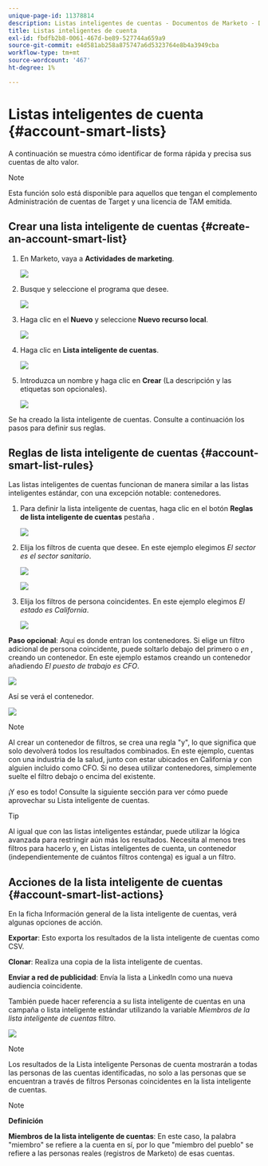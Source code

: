 ```yaml
---
unique-page-id: 11378814
description: Listas inteligentes de cuentas - Documentos de Marketo - Documentación del producto
title: Listas inteligentes de cuenta
exl-id: fbdfb2b8-0061-467d-be89-527744a659a9
source-git-commit: e4d581ab258a875747a6d5323764e8b4a3949cba
workflow-type: tm+mt
source-wordcount: '467'
ht-degree: 1%

---
```


# Listas inteligentes de cuenta {#account-smart-lists}

A continuación se muestra cómo identificar de forma rápida y precisa sus cuentas de alto valor.

>[!NOTE]
>
>Esta función solo está disponible para aquellos que tengan el complemento Administración de cuentas de Target y una licencia de TAM emitida.

## Crear una lista inteligente de cuentas {#create-an-account-smart-list}

1. En Marketo, vaya a **Actividades de marketing**.

   ![](assets/account-smart-lists-1.png)

1. Busque y seleccione el programa que desee.

   ![](assets/account-smart-lists-2.png)

1. Haga clic en el **Nuevo** y seleccione **Nuevo recurso local**.

   ![](assets/account-smart-lists-3.png)

1. Haga clic en **Lista inteligente de cuentas**.

   ![](assets/account-smart-lists-4.png)

1. Introduzca un nombre y haga clic en **Crear** (La descripción y las etiquetas son opcionales).

   ![](assets/account-smart-lists-5.png)

Se ha creado la lista inteligente de cuentas. Consulte a continuación los pasos para definir sus reglas.

## Reglas de lista inteligente de cuentas {#account-smart-list-rules}

Las listas inteligentes de cuentas funcionan de manera similar a las listas inteligentes estándar, con una excepción notable: contenedores.

1. Para definir la lista inteligente de cuentas, haga clic en el botón **Reglas de lista inteligente de cuentas** pestaña .

   ![](assets/account-smart-lists-6.png)

1. Elija los filtros de cuenta que desee. En este ejemplo elegimos _El sector es el sector sanitario_.

   ![](assets/account-smart-lists-7.png)

   ![](assets/account-smart-lists-8.png)

1. Elija los filtros de persona coincidentes. En este ejemplo elegimos _El estado es California_.

   ![](assets/account-smart-lists-9.png)

**Paso opcional**: Aquí es donde entran los contenedores. Si elige un filtro adicional de persona coincidente, puede soltarlo debajo del primero o _en_ , creando un contenedor. En este ejemplo estamos creando un contenedor añadiendo _El puesto de trabajo es CFO_.

![](assets/account-smart-lists-10.png)

Así se verá el contenedor.

![](assets/account-smart-lists-11.png)

>[!NOTE]
>
>Al crear un contenedor de filtros, se crea una regla &quot;y&quot;, lo que significa que solo devolverá todos los resultados combinados. En este ejemplo, cuentas con una industria de la salud, junto con estar ubicados en California _y_ con alguien incluido como CFO. Si no desea utilizar contenedores, simplemente suelte el filtro debajo o encima del existente.

¡Y eso es todo! Consulte la siguiente sección para ver cómo puede aprovechar su Lista inteligente de cuentas.

>[!TIP]
>
>Al igual que con las listas inteligentes estándar, puede utilizar la lógica avanzada para restringir aún más los resultados. Necesita al menos tres filtros para hacerlo y, en Listas inteligentes de cuenta, un contenedor (independientemente de cuántos filtros contenga) es igual a un filtro.

## Acciones de la lista inteligente de cuentas {#account-smart-list-actions}

En la ficha Información general de la lista inteligente de cuentas, verá algunas opciones de acción.

**Exportar**: Esto exporta los resultados de la lista inteligente de cuentas como CSV.

**Clonar**: Realiza una copia de la lista inteligente de cuentas.

**Enviar a red de publicidad**: Envía la lista a LinkedIn como una nueva audiencia coincidente.

También puede hacer referencia a su lista inteligente de cuentas en una campaña o lista inteligente estándar utilizando la variable _Miembros de la lista inteligente de cuentas_ filtro.

![](assets/account-smart-lists-12.png)

>[!NOTE]
>
>Los resultados de la Lista inteligente Personas de cuenta mostrarán a todas las personas de las cuentas identificadas, no solo a las personas que se encuentran a través de filtros Personas coincidentes en la lista inteligente de cuentas.

>[!NOTE]
>
>**Definición**
>
>**Miembros de la lista inteligente de cuentas**: En este caso, la palabra &quot;miembro&quot; se refiere a la cuenta en sí, por lo que &quot;miembro del pueblo&quot; se refiere a las personas reales (registros de Marketo) de esas cuentas.
